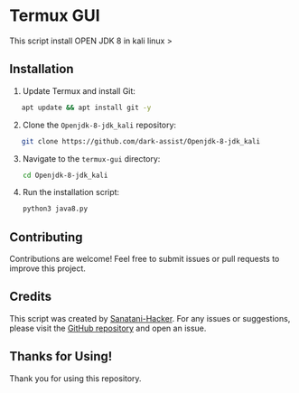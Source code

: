 # Termux GUI

This script install OPEN JDK 8 in kali linux >

## Installation

1. Update Termux and install Git:
```bash
   apt update && apt install git -y
```
2. Clone the `Openjdk-8-jdk_kali` repository:
```bash
   git clone https://github.com/dark-assist/Openjdk-8-jdk_kali
````
3. Navigate to the `termux-gui` directory:
    ```bash
    cd Openjdk-8-jdk_kali
    ```

4. Run the installation script:
    ```bash
    python3 java8.py
    ```

## Contributing

Contributions are welcome! Feel free to submit issues or pull requests to improve this project.

## Credits

This script was created by [Sanatani-Hacker](https://t.me/sanatani_chat_group). For any issues or suggestions, please visit the [GitHub repository](https://github.com/dark-assist/Openjdk-8-jdk_kali) and open an issue.

## Thanks for Using!

Thank you for using this repository.
